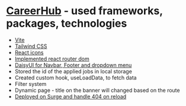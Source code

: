 # [CareerHub](https://like-partner-careerhub.surge.sh/) - used frameworks, packages, technologies

- [Vite](https://vitejs.dev/)
- [Tailwind CSS](https://tailwindcss.com/)
- [React icons](https://react-icons.github.io/react-icons/)
- [Implemented react router dom](https://reactrouter.com/)
- [DaisyUI for Navbar, Footer and dropdown menu](https://daisyui.com/)
- Stored the id of the applied jobs in local storage
- Created custom hook, useLoadData, to fetch data
- Filter system
- Dynamic page - title on the banner will changed based on the route
- [Deployed on Surge and handle 404 on reload](https://stackoverflow.com/questions/43855529/surge-deployed-react-app-getting-404-page-not-found)
